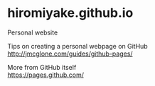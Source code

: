 # hiromiyake.github.io
Personal website

Tips on creating a personal webpage on GitHub  
http://jmcglone.com/guides/github-pages/

More from GitHub itself  
https://pages.github.com/
